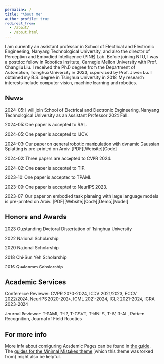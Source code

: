 ```yaml
---
permalink: /
title: "About Me"
author_profile: true
redirect_from: 
  - /about/
  - /about.html
---
```


I am currently an assistant professor in  School of Electrical and Electronic Engineering, Nanyang Technological University, and also the director of Perception and Embodied Intelligence (PINE) Lab. Before joining NTU, I was a postdoc fellow in Robotics Institute, Carnegie Mellon University with Prof. Changliu Liu. I received the Ph.D degree from the Department of Automation, Tsinghua University in 2023, supervised by Prof. Jiwen Lu. I obtained my B.S. degree in Tsinghua University in 2018. My research interests include computer vision, machine learning and robotics. 

News
------
2024-05: I will join School of Electrical and Electronic Engineering, Nanyang Technological University as an Assistant Professor 2024 Fall.

2024-05: One paper is accepted to RAL.

2024-05: One paper is accepted to IJCV.

2024-03: Our paper on general robotic manipulation with dynamic Gaussian Splatting is pre-printed on Arxiv. [PDF][Website][Code]

2024-02: Three papers are accepted to CVPR 2024.

2024-02: One paper is accepted to TIP.

2023-10: One paper is accepted to TPAMI.

2023-09: One paper is accepted to NeurIPS 2023.

2023-07: Our paper on embodied task planning with large language models is pre-printed on Arxiv. [PDF][Website][Code][Demo][Model]

Honors and Awards
------
2023 Outstanding Doctoral Dissertation of Tsinghua University

2022 National Scholarship

2020 National Scholarship

2018 Chi-Sun Yeh Scholarship

2016 Qualcomm Scholarship

Academic Services
------
Conference Reviewer: CVPR 2020-2024, ICCV 2021/2023, ECCV 2022/2024, NeurIPS 2020-2024, ICML 2021-2024, ICLR 2021-2024, ICRA 2023-2024

Journal Reviewer: T-PAMI, T-IP, T-CSVT, T-NNLS, T-IV, R-AL, Pattern Recognition, Journal of Field Robotics

For more info
------
More info about configuring Academic Pages can be found in [the guide](https://academicpages.github.io/markdown/). The [guides for the Minimal Mistakes theme](https://mmistakes.github.io/minimal-mistakes/docs/configuration/) (which this theme was forked from) might also be helpful.

